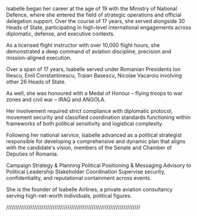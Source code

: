 Isabelle began her career at the age of 19 with the Ministry of National Defence, where she entered the field of strategic operations and official delegation support. Over the course of 17 years, she served alongside 30 Heads of State, participating in high-level international engagements across diplomatic, defense, and executive contexts.

As a licensed flight instructor with over 10,000 flight hours, she demonstrated a deep command of aviation discipline, precision and mission-aligned execution.

Over a span of 17 years, Isabelle served under Romanian Presidents Ion Iliescu, Emil Constantinescu, Traian Basescu, Nicolae Vacaroiu involving other 26 Heads of State.

As well, she was honoured with a Medal of Honour – flying troops to war zones and civil war – IRAQ and ANGOLA.

Her involvement required strict compliance with diplomatic protocol, movement security and classified coordination standards functioning within frameworks of both political sensitivity and logistical complexity.

Following her national service, Isabelle advanced as a political strategist responsible for developing a comprehensive and dynamic plan that aligns with the candidate's vision, members of the Senate and Chamber of Deputies of Romania.

Campaign Strategy & Planning
Political Positioning & Messaging
Advisory to Political Leadership
Stakeholder Coordination
Supervise security, confidentiality, and reputational containment across events.

She is the founder of Isabelle Airlines, a private aviation consultancy serving high-net-worth individuals, political figures.


////////////////////////////////////////////////////////////////////////

